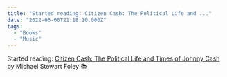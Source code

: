 ```yaml
---
title: "Started reading: Citizen Cash: The Political Life and ..."
date: "2022-06-06T21:18:10.000Z"
tags: 
  - "Books"
  - "Music"
---
```


Started reading: [Citizen Cash: The Political Life and Times of Johnny Cash](https://micro.blog/books/9781541699564) by Michael Stewart Foley 📚
